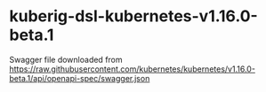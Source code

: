 # kuberig-dsl-kubernetes-v1.16.0-beta.1

Swagger file downloaded from https://raw.githubusercontent.com/kubernetes/kubernetes/v1.16.0-beta.1/api/openapi-spec/swagger.json
